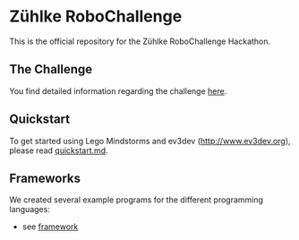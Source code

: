 # Zühlke RoboChallenge

This is the official repository for the Zühlke RoboChallenge Hackathon.

## The Challenge

You find detailed information regarding the challenge [here](challenges/sumo.md).

## Quickstart

To get started using Lego Mindstorms and ev3dev (http://www.ev3dev.org), please read
[quickstart.md](quickstart.md).

## Frameworks

We created several example programs for the different programming languages:

* see [framework](framework)

